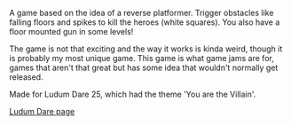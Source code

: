 A game based on the idea of a reverse platformer. Trigger obstacles like falling floors and spikes to kill the heroes (white squares). You also have a floor mounted gun in some levels!

The game is not that exciting and the way it works is kinda weird, though it is probably my most unique game. This game is what game jams are for, games that aren't that great but has some idea that wouldn't normally get released.

Made for Ludum Dare 25, which had the theme 'You are the Villain'.

[Ludum Dare page](http://ludumdare.com/compo/ludum-dare-25/?action=preview&uid=16081)